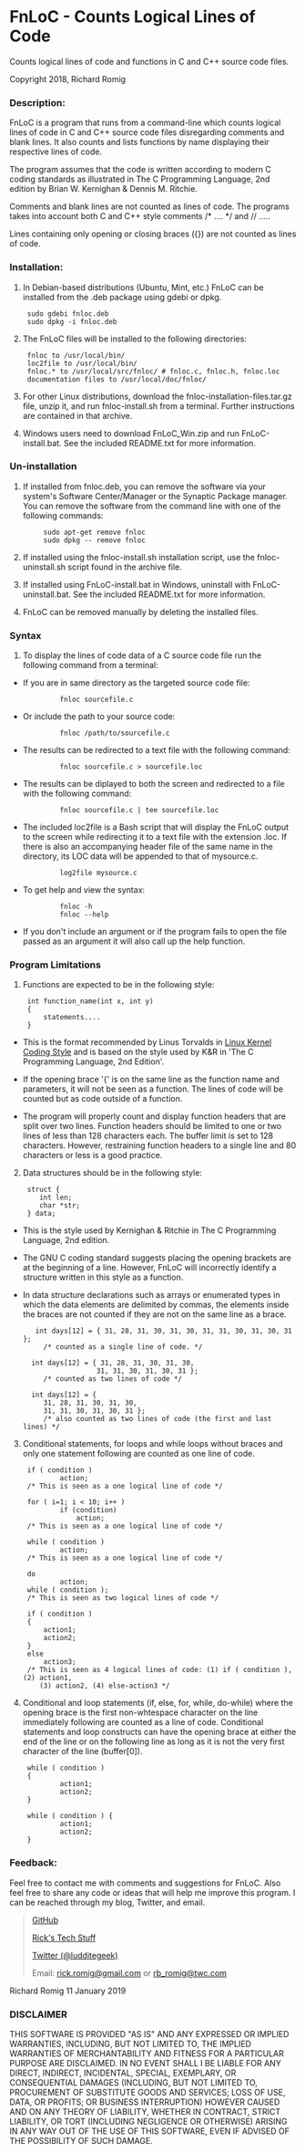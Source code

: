 # FnLoC - Counts Logical Lines of Code
Counts logical lines of code and functions in C and C++ source code files.

Copyright 2018, Richard Romig

### Description:
FnLoC is a program that runs from a command-line which counts logical lines of code in C and C++ source code files disregarding comments and blank lines. It also counts and lists functions by name displaying their respective lines of code.

The program assumes that the code is written according to modern C coding standards as illustrated in The C Programming Language, 2nd edition by Brian W. Kernighan & Dennis M. Ritchie.

Comments and blank lines are not counted as lines of code. The programs takes into account both C and C++ style comments /* .... */ and // .....

Lines containing only opening or closing braces ({}) are not counted as lines of code.

### Installation:

1. In Debian-based distributions (Ubuntu, Mint, etc.) FnLoC can be installed from the .deb package using gdebi or dpkg.

        sudo gdebi fnloc.deb
        sudo dpkg -i fnloc.deb

2. The FnLoC files will be installed to the following directories:

        fnloc to /usr/local/bin/
        loc2file to /usr/local/bin/
        fnloc.* to /usr/local/src/fnloc/ # fnloc.c, fnloc.h, fnloc.loc
        documentation files to /usr/local/doc/fnloc/

3. For other Linux distributions, download the fnloc-installation-files.tar.gz file, unzip it, and run fnloc-install.sh from a terminal. Further instructions are contained in that archive.

4. Windows users need to download FnLoC_Win.zip and run FnLoC-install.bat. See the included README.txt for more information.

### Un-installation

1. If installed from fnloc.deb, you can remove the software via your system's Software Center/Manager or the Synaptic Package manager. You can remove the software from the command line with one of the following commands:

            sudo apt-get remove fnloc
            sudo dpkg -- remove fnloc

2. If installed using the fnloc-install.sh installation script, use the fnloc-uninstall.sh script found in the archive file.

3. If installed using FnLoC-install.bat in Windows, uninstall with FnLoC-uninstall.bat. See the included README.txt for more information.

4. FnLoC can be removed manually by deleting the installed files.

### Syntax

1. To display the lines of code data of a C source code file run the following command from a terminal:

 * If you are in same directory as the targeted source code file:

                fnloc sourcefile.c

 * Or include the path to your source code:

                fnloc /path/to/sourcefile.c

 * The results can be redirected to a text file with the following command:

                fnloc sourcefile.c > sourcefile.loc

 * The results can be diplayed to both the screen and redirected to a file with the following command:

                fnloc sourcefile.c | tee sourcefile.loc

 * The included loc2file is a Bash script that will display the FnLoC output to the screen while redirecting it to a text file with the extension .loc. If there is also an accompanying header file of the same name in the directory, its LOC data will be appended to that of mysource.c.

                log2file mysource.c

 * To get help and view the syntax:

                fnloc -h
                fnloc --help

 * If you don't include an argument or if the program fails to open the file passed as an argument it will also call up the help function.

### Program Limitations

1. Functions are expected to be in the following style:

        int function_name(int x, int y)
        {
            statements....
        }

 * This is the format recommended by Linus Torvalds in [Linux Kernel Coding Style](https://www.kernel.org/doc/html/v4.10/process/coding-style.html) and is based on the style used by K&R in 'The C Programming Language, 2nd Edition'.

 * If the opening brace '{' is on the same line as the function name and parameters, it will not be seen as a function. The lines of code will be counted but as code outside of a function.

 * The program will properly count and display function headers that are split over two lines. Function headers should be limited to one or two lines of less than 128 characters each. The buffer limit is set to 128 characters. However, restraining function headers to a single line and 80 characters or less is a good practice.

2. Data structures should be in the following style:

        struct {
           int len;
           char *str;
        } data;

 * This is the style used by Kernighan & Ritchie in The C Programming Language, 2nd edition.

 * The GNU C coding standard suggests placing the opening brackets are at the beginning of a line. However, FnLoC will incorrectly identify a structure written in this style as a function.

 * In data structure declarations such as arrays or enumerated types in which the data elements are delimited by commas, the elements inside the braces are not counted if they are not on the same line as a brace.

          int days[12] = { 31, 28, 31, 30, 31, 30, 31, 31, 30, 31, 30, 31 };
            /* counted as a single line of code. */

         int days[12] = { 31, 28, 31, 30, 31, 30,
                         31, 31, 30, 31, 30, 31 };
            /* counted as two lines of code */            

         int days[12] = {
            31, 28, 31, 30, 31, 30,
            31, 31, 30, 31, 30, 31 };
            /* also counted as two lines of code (the first and last lines) */

3. Conditional statements, for loops and while loops without braces and only one statement following are counted as one line of code.

        if ( condition )
                action;
        /* This is seen as a one logical line of code */

        for ( i=1; i < 10; i++ )
                if (condition)
                    action;
        /* This is seen as a one logical line of code */

        while ( condition )
                action;
        /* This is seen as a one logical line of code */

        do
                action;
        while ( condition );
        /* This is seen as two logical lines of code */

        if ( condition )
        {
            action1;
            action2;
        }
        else
            action3;
        /* This is seen as 4 logical lines of code: (1) if ( condition ), (2) action1,
           (3) action2, (4) else-action3 */

4. Conditional and loop statements (if, else, for, while, do-while) where the opening brace is the first non-whtespace character on the line immediately following are counted as a line of code. Conditional statements and loop constructs can have the opening brace at either the end of the line or on the following line as long as it is not the very first character of the line (buffer[0]).

        while ( condition )
        {
                action1;
                action2;
        }

        while ( condition ) {
                action1;
                action2;
        }

### Feedback:

Feel free to contact me with comments and suggestions for FnLoC. Also feel free to share any code or ideas that will help me improve this program. I can be reached through my blog, Twitter, and email.

>[GitHub](https://github.com/RickRomig/FnLoC)
>
>[Rick's Tech Stuff](https://ricktech.wordpress.com)
>
>[Twitter (@ludditegeek)](https://twitter.com/ludditegeek)
>
>Email: <rick.romig@gmail.com> or <rb_romig@twc.com>

Richard Romig
11 January 2019

### DISCLAIMER

THIS SOFTWARE IS PROVIDED "AS IS" AND ANY EXPRESSED OR IMPLIED WARRANTIES, INCLUDING, BUT NOT LIMITED TO, THE IMPLIED WARRANTIES OF MERCHANTABILITY AND FITNESS FOR A PARTICULAR PURPOSE ARE DISCLAIMED. IN NO EVENT SHALL I BE LIABLE FOR ANY DIRECT, INDIRECT, INCIDENTAL, SPECIAL, EXEMPLARY, OR CONSEQUENTIAL DAMAGES (INCLUDING, BUT NOT LIMITED TO, PROCUREMENT OF SUBSTITUTE GOODS AND SERVICES; LOSS OF USE, DATA, OR PROFITS; OR BUSINESS INTERRUPTION) HOWEVER CAUSED AND ON ANY THEORY OF LIABILITY, WHETHER IN CONTRACT, STRICT LIABILITY, OR TORT (INCLUDING NEGLIGENCE OR OTHERWISE) ARISING IN ANY WAY OUT OF THE USE OF THIS SOFTWARE, EVEN IF ADVISED OF THE POSSIBILITY OF SUCH DAMAGE.
